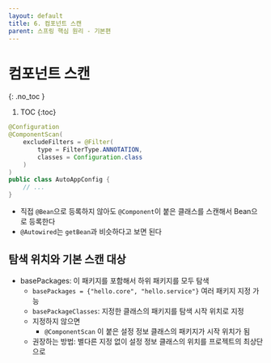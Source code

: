 ```yaml
---
layout: default
title: 6. 컴포넌트 스캔
parent: 스프링 핵심 원리 - 기본편
---
```


# 컴포넌트 스캔
{: .no_toc }

1. TOC
{:toc}

```java
@Configuration
@ComponentScan(
    excludeFilters = @Filter(
        type = FilterType.ANNOTATION,
        classes = Configuration.class
    )
)
public class AutoAppConfig {
    // ...
}
```

- 직접 `@Bean`으로 등록하지 않아도 `@Component`이 붙은 클래스를 스캔해서 Bean으로 등록한다
- `@Autowired`는 `getBean`과 비슷하다고 보면 된다

## 탐색 위치와 기본 스캔 대상

- basePackages: 이 패키지를 포함해서 하위 패키지를 모두 탐색
  - `basePackages = {"hello.core", "hello.service"}` 여러 패키지 지정 가능
  - `basePackageClasses`: 지정한 클래스의 패키지를 탐색 시작 위치로 지정
  - 지정하지 않으면
    - `@ComponentScan` 이 붙은 설정 정보 클래스의 패키지가 시작 위치가 됨
  - 권장하는 방법: 별다른 지정 없이 설정 정보 클래스의 위치를 프로젝트의 최상단으로